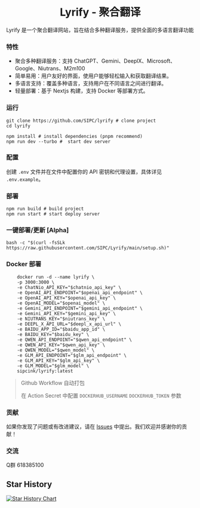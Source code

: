 <h1 align="center">Lyrify - 聚合翻译</h1>

Lyrify 是一个聚合翻译网站，旨在结合多种翻译服务，提供全面的多语言翻译功能

### 特性

- 聚合多种翻译服务：支持 ChatGPT、Gemini、DeeplX、Microsoft、Google、Niutrans、M2m100
- 简单易用：用户友好的界面，使用户能够轻松输入和获取翻译结果。
- 多语言支持：覆盖多种语言，支持用户在不同语言之间进行翻译。
- 轻量部署：基于 Nextjs 构建，支持 Docker 等部署方式。

### 运行

```shell
git clone https://github.com/SIPC/lyrify # clone project
cd lyrify

npm install # install dependencies (pnpm recommend)
npm run dev --turbo #  start dev server
```

### 配置

创建 `.env` 文件并在文件中配置你的 API 密钥和代理设置，具体详见 `.env.example`。

### 部署

```shell
npm run build # build project
npm run start # start deploy server
```

### 一键部署/更新 [Alpha]
```shell
bash -c "$(curl -fsSLk https://raw.githubusercontent.com/SIPC/Lyrify/main/setup.sh)"
```

### Docker 部署

```shell
	docker run -d --name lyrify \
	-p 3000:3000 \
    -e ChatNio_API_KEY="$chatnio_api_key" \
	-e OpenAI_API_ENDPOINT="$openai_api_endpoint" \
	-e OpenAI_API_KEY="$openai_api_key" \
	-e OpenAI_MODEL="$openai_model" \
	-e Gemini_API_ENDPOINT="$gemini_api_endpoint" \
	-e Gemini_API_KEY="$gemini_api_key" \
	-e NIUTRANS_KEY="$niutrans_key" \
	-e DEEPL_X_API_URL="$deepl_x_api_url" \
	-e BAIDU_APP_ID="$baidu_app_id" \
	-e BAIDU_KEY="$baidu_key" \
	-e QWEN_API_ENDPOINT="$qwen_api_endpoint" \
	-e QWEN_API_KEY="$qwen_api_key" \
	-e QWEN_MODEL="$qwen_model" \
    -e GLM_API_ENDPOINT="$glm_api_endpoint" \
	-e GLM_API_KEY="$glm_api_key" \
	-e GLM_MODEL="$glm_model" \
	sipcink/lyrify:latest
```

> Github Workflow 自动打包
> 
> 在 Action Secret 中配置 `DOCKERHUB_USERNAME` `DOCKERHUB_TOKEN` 参数


### 贡献

如果你发现了问题或有改进建议，请在 [Issues](https://github.com/SIPC/lyrify/issues) 中提出。我们欢迎并感谢你的贡献！

### 交流

Q群 618385100

## Star History

<a href="https://star-history.com/#SIPC/Lyrify&Date">
  <picture>
    <source media="(prefers-color-scheme: dark)" srcset="https://api.star-history.com/svg?repos=SIPC/Lyrify&type=Date&theme=dark" />
    <source media="(prefers-color-scheme: light)" srcset="https://api.star-history.com/svg?repos=SIPC/Lyrify&type=Date" />
    <img alt="Star History Chart" src="https://api.star-history.com/svg?repos=SIPC/Lyrify&type=Date" />
  </picture>
</a>

